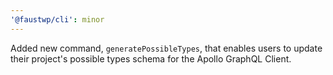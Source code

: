 ```yaml
---
'@faustwp/cli': minor
---
```


Added new command, `generatePossibleTypes`, that enables users to update their project's possible types schema for the Apollo GraphQL Client.
